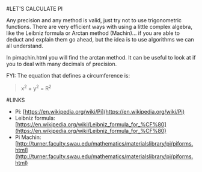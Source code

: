 #LET'S CALCULATE PI

Any precision and any method is valid, just try not to use trigonometric functions. There are very efficient ways with using a little complex algebra, like the Leibniz formula or Arctan method (Machin)... if you are able to deduct and explain them go ahead, but the idea is to use algorithms we can all understand.

In pimachin.html you will find the arctan method. It can be useful to look at if you to deal with many decimals of precision.

FYI: The equation that defines a circumference is:
>x<sup>2</sup> + y<sup>2</sup> = R<sup>2</sup>

#LINKS
- Pi: [https://en.wikipedia.org/wiki/Pi](https://en.wikipedia.org/wiki/Pi)
- Leibniz formula: [https://en.wikipedia.org/wiki/Leibniz_formula_for_%CF%80](https://en.wikipedia.org/wiki/Leibniz_formula_for_%CF%80)
- Pi Machin: [http://turner.faculty.swau.edu/mathematics/materialslibrary/pi/piforms.html](http://turner.faculty.swau.edu/mathematics/materialslibrary/pi/piforms.html)
